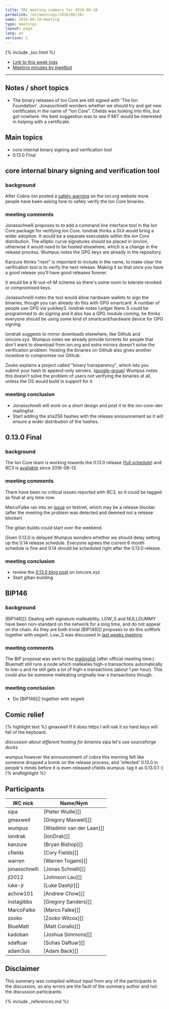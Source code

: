 ```yaml
---
title: IRC meeting summary for 2016-08-18
permalink: /en/meetings/2016/08/18/
name: 2016-08-18-meeting
type: meetings
layout: page
lang: en
version: 1
---
```

{% include _toc.html %}
 
- [Link to this week logs](https://botbot.me/freenode/ion-core-dev/2016-08-18/?msg=71545121&page=2)
- [Meeting minutes by meetbot](http://www.erisian.com.au/meetbot/ion-core-dev/2016/ion-core-dev.2016-08-18-19.00.html)
 
---
 
## Notes / short topics

- The binary releases of Ion Core are still signed with 'The Ion Foundation'. Jonasschnelli wonders whether we should try and get new certificates in the name of "Ion Core". Cfields was looking into this, but got nowhere. His best suggestion was to see if MIT would be interested in helping with a certificate.

## Main topics
 
- core internal binary signing and verification tool
- 0.13.0 Final

## core internal binary signing and verification tool

### background

After Cobra-Ion posted a [safety warning](https://ion.org/en/alert/2016-08-17-binary-safety) on the ion.org website more people have been asking how to safely verify the Ion Core binaries.

### meeting comments
 
Jonasschnelli proposes to to add a command line interface tool in the Ion Core package for verifying Ion Core. Iondrak thinks a GUI would bring a wider adoption. It would be a separate executable within the Ion Core distribution. The elliptic curve signatures should be placed in ion/ion, otherwise it would need to be hosted elsewhere, which is a change in the release process. Wumpus notes the GPG keys are already in the repository.

Kanzure thinks "next" is important to include in the name, to make clear the verification tool is to verify the next release. Making it so that once you have a good release you'll have good releases forever.

It would be a N-out-of-M scheme so there's some room to tolerate revoked or compromised keys.

Jonasschnelli notes the tool would allow hardware wallets to sign the binaries, though you can already do this with GPG smartcard. A number of people use GPG via yubikey3. Iondrak notes Ledger Nano S could be programmed to do signing and it also has a GPG module coming, he thinks everyone should be using some kind of smartcard/hardware device for GPG signing.

Iondrak suggests to mirror downloads elsewhere, like Github and ioncore.xyz. Wumpus notes we already provide torrents for people that don't want to download from ion.org and extra mirrors doesn't solve the verification problem. Hosting the binaries on Github also gives another incentive to compromise our Github.

Zooko explains a project called "binary transparency", which lets you submit your hash to append-only servers. ([google-group](https://groups.google.com/forum/#!forum/binary-transparency)) Wumpus notes this doesn't solve the problem of users not verifying the binaries at all, unless the OS would build in support for it.

### meeting conclusion

- Jonasschnelli will work on a short design and post it to the ion-core-dev mailinglist.
- Start adding the sha256 hashes with the release announcement as it will ensure a wider distribution of the hashes.

## 0.13.0 Final

### background
 
The Ion Core team is working towards the 0.13.0 release ([full schedule](https://github.com/ion/ion/issues/7679)) and RC3 is [available](https://ion.org/bin/ion-core-0.13.0/test.rc3/) since 2016-08-13.

### meeting comments
 
There have been no critical issues reported with RC3, so it could be tagged as final at any time now.

MarcoFalke ran into an [issue](https://github.com/ion/ion/issues/8518) on testnet, which may be a release blocker. (after the meeting the problem was detected and deemed not a release blocker)

The gitian builds could start over the weekend.

Given 0.13.0 is delayed Wumpus wonders whether we should delay setting up the 0.14 release schedule. Everyone agrees the current 6 month schedule is fine and 0.14 should be scheduled right after the 0.13.0 release.

### meeting conclusion

- review the [0.13.0 blog post](https://github.com/ion-core/ioncore.xyz/pull/199) on ioncore.xyz
- Start gitian building

## BIP146

### background

[BIP146][]: Dealing with signature malleability. LOW_S and NULLDUMMY have been non-standard on the network for a long time, and do not appear on the chain. As they are both trivial [BIP146][] proposes to do this softfork together with segwit. Low_S was discussed in [last weeks meeting](/en/meetings/2016/08/11/#softfork-to-make-low-s-required).

### meeting comments
 
The BIP proposal was sent to the [mailinglist](https://lists.linuxfoundation.org/pipermail/ion-dev/2016-August/013006.html)
(after official meeting time:) Bluematt still runs a node which malleates high-s transactions automatically to low-s and he still gets a lot of high-s transactions (about 1 per hour). This could also be someone malleating originally low-s transactions though.

### meeting conclusion

- Do [BIP146][] together with segwit

## Comic relief

{% highlight text %}
gmaxwell         If it does https I will nak it so hard keys will fall of the keyboard.

*discussion about different hosting for binaries*
sipa             let's use sourceforge *ducks*

wumpus           however the announcement of cobra this morning felt like someone dropped a bomb on the release process, and 'infected' 0.13.0 in people's minds before it is even released
cfields          wumpus: tag it as 0.13.0.1 :)
{% endhighlight %}

## Participants
 
| IRC nick        | Name/Nym                  |
|-----------------|---------------------------|
| sipa            | [Pieter Wuille][]         |
| gmaxwell        | [Gregory Maxwell][]       |
| wumpus          | [Wladimir van der Laan][] |
| iondrak         | [IonDrak][]               |
| kanzure         | [Bryan Bishop][]          |
| cfields         | [Cory Fields][]           |
| warren          | [Warren Togami][]         |
| jonasschnelli   | [Jonas Schnelli][]        |
| jl2012          | [Johnson Lau][]           |
| luke-jr         | [Luke Dashjr][]           |
| achow101        | [Andrew Chow][]           |
| instagibbs      | [Gregory Sanders][]       |
| MarcoFalke      | [Marco Falke][]           |
| zooko           | [Zooko Wilcox][]          |
| BlueMatt        | [Matt Corallo][]          |
| kadoban         | [Joshua Simmons][]        |
| sdaftuar        | [Suhas Daftuar][]         |
| adam3us         | [Adam Back][]             |

## Disclaimer
 
This summary was compiled without input from any of the participants in the discussion, so any errors are the fault of the summary author and not the discussion participants.

{% include _references.md %}
